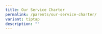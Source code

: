 ```yaml
---
title: Our Service Charter
permalink: /parents/our-service-charter/
variant: tiptap
description: ""
---
```

